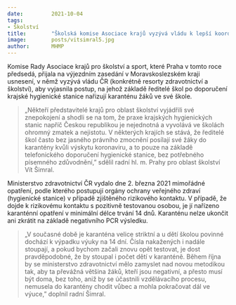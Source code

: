 ```yaml
---
date:         2021-10-04
tags:         
- Školství
title:        "Školská komise Asociace krajů vyzývá vládu k lepší koordinaci karanténních opatření ve školách"
image: 	      posts/vitsimral5.jpg
author:       MHMP
---
```


Komise Rady Asociace krajů pro školství a sport, které Praha v tomto roce předsedá, přijala na výjezdním zasedání v Moravskoslezském kraji usnesení, v němž vyzývá vládu ČR (konkrétně resorty zdravotnictví a školství), aby vyjasnila postup, na jehož základě ředitelé škol po doporučení krajské hygienické stanice nařizují karanténu žáků ve své škole.

> „Někteří představitelé krajů pro oblast školství vyjádřili své znepokojení a shodli se na tom, že praxe krajských hygienických stanic napříč Českou republikou je nejednotná a vyvolává ve školách ohromný zmatek a nejistotu. V některých krajích se stává, že ředitelé škol často bez jasného právního zmocnění posílají své žáky do karantény kvůli výskytu koronaviru, a to pouze na základě telefonického doporučení hygienické stanice, bez potřebného písemného zdůvodnění,” sdělil radní hl. m. Prahy pro oblast školství Vít Šimral.

Ministerstvo zdravotnictví ČR vydalo dne 2. března 2021 mimořádné opatření, podle kterého postupují orgány ochrany veřejného zdraví (hygienické stanice) v případě zjištěného rizikového kontaktu. V případě, že dojde k rizikovému kontaktu s pozitivně testovanou osobou, je jí nařízeno karanténní opatření v minimální délce trvání 14 dnů. Karanténu nelze ukončit ani zkrátit na základě negativního PCR výsledku.

> „V současné době je karanténa velice striktní a u dětí školou povinné dochází k výpadku výuky na 14 dní. Čísla nakažených i nadále stoupají, a pokud bychom začali znovu opět testovat, je dost pravděpodobné, že by stoupal i počet dětí v karanténě. Během října by se ministerstvo zdravotnictví mělo zamyslet nad novou metodikou tak, aby ta převážná většina žáků, kteří jsou negativní, a přesto musí být doma, bez toho, aniž by se účastnili vzdělávacího procesu, nemusela do karantény chodit vůbec a mohla pokračovat dál ve výuce,” doplnil radní Šimral.
